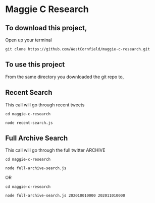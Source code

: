 # Maggie C Research

## To download this project,

Open up your terminal

```
git clone https://github.com/WestCornfield/maggie-c-research.git
```

## To use this project

From the same directory you downloaded the git repo to,


## Recent Search
This call will go through recent tweets

```
cd maggie-c-research

node recent-search.js
```

## Full Archive Search
This call will go through the full twitter ARCHIVE

```
cd maggie-c-research

node full-archive-search.js
```

OR

```
cd maggie-c-research

node full-archive-search.js 202010010000 202011010000
```
